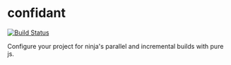 # confidant

[![Build Status](https://travis-ci.org/gaye/confidant.png?branch=master)](https://travis-ci.org/gaye/confidant)

Configure your project for ninja's parallel and incremental builds with pure js.
